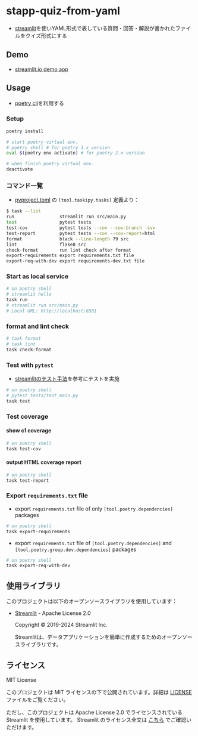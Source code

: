# stapp-quiz-from-yaml
- [streamlit](https://streamlit.io/)を使いYAML形式で表している質問・回答・解説が書かれたファイルをクイズ形式にする

## Demo
- [streamlit.io demo app](https://stapp-quiz-from-yaml-bil8wug24hqnd4xjpcthrc.streamlit.app/)

## Usage
- [poetry cli](https://python-poetry.org/docs/)を利用する

### Setup
```sh
poetry install

# start poetry virtual env.
# poetry shell # for poetry 1.x version
eval $(poetry env activate) # for poetry 2.x version

# when finish poetry virtual env.
deactivate
```

### コマンド一覧
- [pyproject.toml](./pyproject.toml) の `[tool.taskipy.tasks]` 定義より：
```sh
$ task --list
run                 streamlit run src/main.py
test                pytest tests
test-cov            pytest tests --cov --cov-branch -svx
test-report         pytest tests --cov --cov-report=html
format              black --line-length 79 src
lint                flake8 src
check-format        run lint check after format
export-requirements export requirements.txt file
export-req-with-dev export requirements-dev.txt file
```

### Start as local service
```sh
# on poetry shell
# streamlit hello
task run
# streamlit run src/main.py
# Local URL: http://localhost:8501
```


### format and lint check
```sh
# task format
# task lint
task check-format
```


### Test with `pytest`
- [streamlitのテスト手法](https://docs.streamlit.io/develop/concepts/app-testing/get-started)を参考にテストを実施
```sh
# on poetry shell
# pytest tests/test_main.py
task test
```

### Test coverage

#### show c1 coverage
```sh
# on poetry shell
task test-cov
```

#### output HTML coverage report
```sh
# on poetry shell
task test-report
```

### Export `requirements.txt` file

- export `requirements.txt` file of only `[tool.poetry.dependencies]` packages
```sh
# on poetry shell
task export-requirements
```

- export `requirements.txt` file of `[tool.poetry.dependencies]` and `[tool.poetry.group.dev.dependencies]` packages
```sh
# on poetry shell
task export-req-with-dev
```

## 使用ライブラリ

このプロジェクトは以下のオープンソースライブラリを使用しています：

- [Streamlit](https://streamlit.io/) - Apache License 2.0

  Copyright © 2019-2024 Streamlit Inc.

  Streamlitは、データアプリケーションを簡単に作成するためのオープンソースライブラリです。


## ライセンス
MIT License

このプロジェクトは MIT ライセンスの下で公開されています。詳細は [LICENSE](./LICENSE) ファイルをご覧ください。

ただし、このプロジェクトは Apache License 2.0 でライセンスされている Streamlit を使用しています。
Streamlit のライセンス全文は [こちら](https://github.com/streamlit/streamlit/blob/develop/LICENSE) でご確認いただけます。
